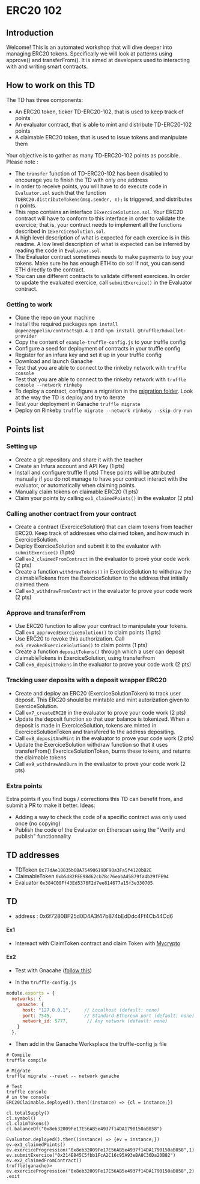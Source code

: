 # ERC20 102

## Introduction
Welcome! This is an automated workshop that will dive deeper into managing ERC20 tokens. Specifically we will look at patterns using approve() and transferFrom().
It is aimed at developers used to interacting with and writing smart contracts.

## How to work on this TD
The TD has three components:
- An ERC20 token, ticker TD-ERC20-102, that is used to keep track of points 
- An evaluator contract, that is able to mint and distribute TD-ERC20-102 points
- A claimable ERC20 token, that is used to issue tokens and manipulate them

Your objective is to gather as many TD-ERC20-102 points as possible. Please note :
- The `transfer` function of TD-ERC20-102 has been disabled to encourage you to finish the TD with only one address
- In order to receive points, you will have to do execute code in `Evaluator.sol` such that the function `TDERC20.distributeTokens(msg.sender, n);` is triggered, and distributes n points.
- This repo contains an interface `IExerciceSolution.sol`. Your ERC20 contract will have to conform to this interface in order to validate the exercice; that is, your contract needs to implement all the functions described in `IExerciceSolution.sol`. 
- A high level description of what is expected for each exercice is in this readme. A low level description of what is expected can be inferred by reading the code in `Evaluator.sol`.
- The Evaluator contract sometimes needs to make payments to buy your tokens. Make sure he has enough ETH to do so! If not, you can send ETH directly to the contract.
- You can use different contracts to validate different exercices. In order to update the evaluated exercice, call `submitExercice()` in the Evaluator contract.

### Getting to work
- Clone the repo on your machine
- Install the required packages `npm install @openzeppelin/contracts@3.4.1` and `npm install @truffle/hdwallet-provider`
- Copy the content of `example-truffle-config.js` to your truffle config
- Configure a seed for deployment of contracts in your truffle config
- Register for an infura key and set it up in your truffle config
- Download and launch Ganache
- Test that you are able to connect to the rinkeby network with `truffle console`
- Test that you are able to connect to the rinkeby network with `truffle console --network rinkeby`
- To deploy a contract, configure a migration in the [migration folder](migrations). Look at the way the TD is deploy and try to iterate
- Test your deployment in Ganache `truffle migrate`
- Deploy on Rinkeby `truffle migrate --network rinkeby --skip-dry-run`

## Points list
### Setting up
- Create a git repository and share it with the teacher
- Create an Infura account and API Key (1 pts)
- Install and configure truffle (1 pts)
These points will be attributed manually if you do not manage to have your contract interact with the evaluator, or automatically when claiming points.
- Manually claim tokens on claimable ERC20 (1 pts)
- Claim your points by calling `ex1_claimedPoints()` in the evaluator (2 pts)


### Calling another contract from your contract
- Create a contract (ExerciceSolution) that can claim tokens from teacher ERC20. Keep track of addresses who claimed token, and how much in ExerciceSolution.
- Deploy ExerciceSolution and submit it to the evaluator with  `submitExercice()` (1 pts)
- Call `ex2_claimedFromContract` in the evaluator to prove your code work (2 pts)
- Create a function `withdrawTokens()` in ExerciceSolution to withdraw the claimableTokens from the ExerciceSolution to the address that initially claimed them 
- Call `ex3_withdrawFromContract` in the evaluator to prove your code work (2 pts)

### Approve and transferFrom
- Use ERC20 function to allow your contract to manipulate your tokens. Call `ex4_approvedExerciceSolution()` to claim points (1 pts) 
- Use ERC20 to revoke this authorization. Call `ex5_revokedExerciceSolution()` to claim points (1 pts)
- Create a function `depositTokens()` through which a user can deposit claimableTokens in ExerciceSolution, using transferFrom  
- Call `ex6_depositTokens` in the evaluator to prove your code work (2 pts)

### Tracking user deposits with a deposit wrapper ERC20
- Create and deploy an ERC20 (ExerciceSolutionToken) to track user deposit. This ERC20 should be mintable and mint autorization given to ExerciceSolution. 
- Call `ex7_createERC20` in the evaluator to prove your code work (2 pts)
- Update the deposit function so that user balance is tokenized. When a deposit is made in ExerciceSolution, tokens are minted in ExerciceSolutionToken and transfered to the address depositing. 
- Call `ex8_depositAndMint` in the evaluator to prove your code work (2 pts)
- Update the ExerciceSolution withdraw function so that it uses transferFrom() ExerciceSolutionToken, burns these tokens, and returns the claimable tokens 
- Call `ex9_withdrawAndBurn` in the evaluator to prove your code work (2 pts)

### Extra points
Extra points if you find bugs / corrections this TD can benefit from, and submit a PR to make it better.  Ideas:
- Adding a way to check the code of a specific contract was only used once (no copying) 
- Publish the code of the Evaluator on Etherscan using the "Verify and publish" functionnality 

## TD addresses
- TDToken `0x77dAe18835b08A75490619DF90a3Fa5f4120bB2E`
- ClaimableToken `0xb5d82FEE98d62cb7Bc76eabAd5879fa4b29fFE94`
- Evaluator `0x384C00Ff43Ed5376F2d7ee814677a15f3e330705`

## TD
- address : 0x6f7280BF25d0D4A3f47b874bEdDdc4Ff4Cb44Cd6 
#### Ex1
- Intereact with ClaimToken contract and claim Token with [Mycrypto](https://app.mycrypto.com) 
#### Ex2
- Test with Gnacahe ([follow this](https://www.trufflesuite.com/docs/ganache/truffle-projects/linking-a-truffle-project))

* In the `truffle-config.js` 

```javascript
module.exports = {
  networks: {
    ganache: {
      host: "127.0.0.1",     // Localhost (default: none)
      port: 7545,            // Standard Ethereum port (default: none)
      network_id: 5777,       // Any network (default: none)
    }
  },
```
* Then add in the Ganache Worksplace the truffle-config js file

```shell
# Compile 
truffle compile

# Migrate
truffle migrate --reset -- network ganache

# Test
truffle console 
# in the console 
ERC20Claimable.deployed().then((instance) => {cl = instance;})

cl.totalSupply()
cl.symbol()
cl.claimTokens()
cl.balanceOf("0x8eb32009Fe17E56AB5e4937f14DA1790150aB058")

Evaluator.deployed().then((instance) => {ev = instance;})
ev.ex1_claimedPoints()
ev.exerciceProgression("0x8eb32009Fe17E56AB5e4937f14DA1790150aB058",1)
ev.submitExercice("0x214E845C5fbb1FcA2C16c95A93eBA8C36Da20B82") 
ev.ex2_claimedFromContract()
truffle(ganache)> ev.exerciceProgression("0x8eb32009Fe17E56AB5e4937f14DA1790150aB058",2)
.exit
```

